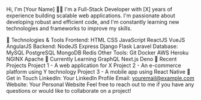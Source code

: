 Hi, I'm [Your Name] 👋🏽
I'm a Full-Stack Developer with [X] years of experience building scalable web applications. I'm passionate about developing robust and efficient code, and I'm constantly learning new technologies and frameworks to improve my skills.

🔧 Technologies & Tools
Frontend:
HTML
CSS
JavaScript
ReactJS
VueJS
AngularJS
Backend:
NodeJS
Express
Django
Flask
Laravel
Database:
MySQL
PostgreSQL
MongoDB
Redis
Other Tools:
Git
Docker
AWS
Heroku
NGINX
Apache
🌱 Currently Learning
GraphQL
Next.js
Deno
🚀 Recent Projects
Project 1 - A web application for X
Project 2 - An e-commerce platform using Y technology
Project 3 - A mobile app using React Native
💬 Get in Touch
LinkedIn: Your LinkedIn Profile
Email: youremail@example.com
Website: Your Personal Website
Feel free to reach out to me if you have any questions or would like to collaborate on a project!
